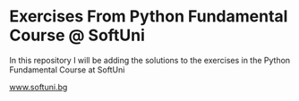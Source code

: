 # Exercises From Python Fundamental Course @ SoftUni

In this repository I will be adding the solutions to the exercises in the Python Fundamental Course at SoftUni

www.softuni.bg


